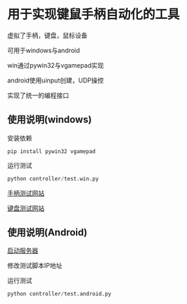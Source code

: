 # 用于实现键鼠手柄自动化的工具

虚拟了手柄，键盘，鼠标设备

可用于windows与android

win通过pywin32与vgamepad实现

android使用uinput创建，UDP操控

实现了统一的编程接口

## 使用说明(windows)

安装依赖
``` shell
pip install pywin32 vgamepad
```

运行测试

``` python
python controller/test.win.py
```

[手柄测试网站](https://hardwaretester.com/gamepad)

[键盘测试网站](https://www.bchrt.com/tools/keyboardtester/)

## 使用说明(Android)

[启动服务器](./server)

修改测试脚本IP地址

运行测试

``` python
python controller/test.android.py
```
